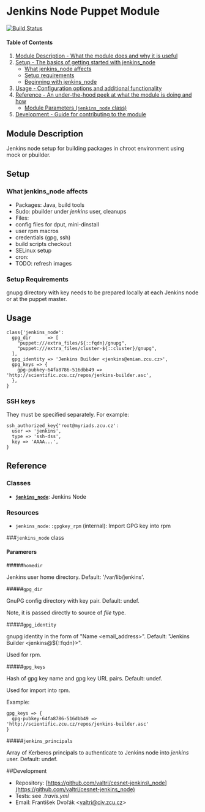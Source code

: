 # Jenkins Node Puppet Module

[![Build Status](https://travis-ci.org/valtri/cesnet-jenkins_node.svg?branch=master)](https://travis-ci.org/valtri/cesnet-jenkins\_node)

#### Table of Contents

1. [Module Description - What the module does and why it is useful](#module-description)
2. [Setup - The basics of getting started with jenkins\_node](#setup)
    * [What jenkins\_node affects](#what-jenkins_node-affects)
    * [Setup requirements](#setup-requirements)
    * [Beginning with jenkins\_node](#beginning-with-jenkins_node)
3. [Usage - Configuration options and additional functionality](#usage)
4. [Reference - An under-the-hood peek at what the module is doing and how](#reference)
    * [Module Parameters (`jenkins_node` class)](#parameters)
5. [Development - Guide for contributing to the module](#development)

## Module Description

Jenkins node setup for building packages in chroot environment using mock or pbuilder.

## Setup

### What jenkins\_node affects

* Packages: Java, build tools
* Sudo: pbuilder under *jenkins* user, cleanups
* Files:
 * config files for dput, mini-dinstall
 * user rpm macros
 * credentials (gpg, ssh)
 * build scripts checkout
* SELinux setup
* cron:
 * TODO: refresh images

### Setup Requirements

gnupg directory with key needs to be prepared locally at each Jenkins node or at the puppet master.

## Usage

    class{'jenkins_node':
      gpg_dir      => [
        "puppet:///extra_files/${::fqdn}/gnupg",
        "puppet:///extra_files/cluster-${::cluster}/gnupg",
      ],
      gpg_identity => 'Jenkins Builder <jenkins@emian.zcu.cz>',
      gpg_keys => {
        gpg-pubkey-64fa8786-516dbb49 => 'http://scientific.zcu.cz/repos/jenkins-builder.asc',
      },
    }

### SSH keys

They must be specified separately. For example:

    ssh_authorized_key{'root@myriads.zcu.cz':
      user => 'jenkins',
      type => 'ssh-dss',
      key => 'AAAA...',
    }

<a name="reference"></a>
## Reference

### Classes

* [**`jenkins_node`**](#class-jenkins_node): Jenkins Node

### Resources

* `jenkins_node::gpgkey_rpm` (internal): Import GPG key into rpm

<a name="class-jenkins_node"></a>
###`jenkins_node` class

<a name="parameters"></a>
#### Paramerers

#####`homedir`

Jenkins user home directory. Default: '/var/lib/jenkins'.

#####`gpg_dir`

GnuPG config directory with key pair. Default: undef.

Note, it is passed directly to source of *file* type.

#####`gpg_identity`

gnupg identity in the form of "Name &lt;email\_address&gt;". Default: "Jenkins Builder &lt;jenkins@${::fqdn}&gt;".

Used for rpm.

#####`gpg_keys`

Hash of gpg key name and gpg key URL pairs. Default: undef.

Used for import into rpm.

Example:

    gpg_keys => {
      gpg-pubkey-64fa8786-516dbb49 => 'http://scientific.zcu.cz/repos/jenkins-builder.asc'
    }

#####`jenkins_principals`

Array of Kerberos principals to authenticate to Jenkins node into *jenkins* user. Default: undef.

<a name="development"></a>
##Development

* Repository: [https://github.com/valtri/cesnet-jenkins\_node](https://github.com/valtri/cesnet-jenkins_node)
* Tests: see *.travis.yml*
* Email: František Dvořák &lt;valtri@civ.zcu.cz&gt;

